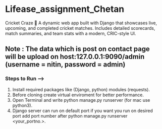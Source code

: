 # Lifease_assignment_Chetan
Cricket Craze 🏏 A dynamic web app built with Django that showcases live, upcoming, and completed cricket matches. Includes detailed scorecards, match summaries, and team stats with a modern, CRIC-style UI.<br>
## Note : The data which is post on contact page will be upload on host:127.0.0.1:9090/admin (username = nitin, password = admin)
### Steps to Run -->
1. Install required packages like (Django, python) modules (requests).
2. Before cloning create virtual enviroment for better performance.
3. Open Terminal and write python manage.py runserver (for mac use python3).
4. Django server can run on default port if you want you run on desired port add port number after python manage.py runserver <your_portno.>.
